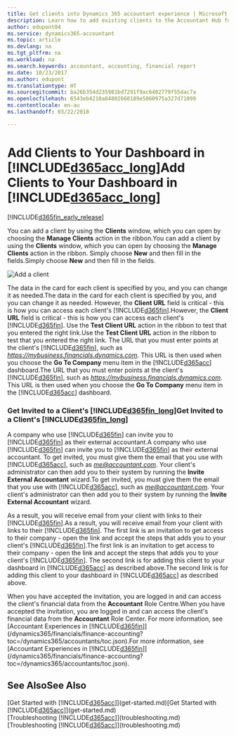 ```yaml
---
title: Get clients into Dynamics 365 accountant experience | Microsoft Docs
description: Learn how to add existing clients to the Accountant Hub for Dynamics 365.
author: edupont04
ms.service: dynamics365-accountant
ms.topic: article
ms.devlang: na
ms.tgt_pltfrm: na
ms.workload: na
ms.search.keywords: accountant, accounting, financial report
ms.date: 10/23/2017
ms.author: edupont
ms.translationtype: HT
ms.sourcegitcommit: ba26b354d235981bd7291f9ac6402779f554ac7a
ms.openlocfilehash: 6543eb4210a64802660189e5060975a327d71099
ms.contentlocale: en-au
ms.lasthandoff: 03/22/2018

---
```

# <a name="add-clients-to-your-dashboard-in-included365acclongincludesd365acclongmdmd"></a><span data-ttu-id="2f3bf-103">Add Clients to Your Dashboard in [!INCLUDE[d365acc_long](includes/d365acc_long_md.md)]</span><span class="sxs-lookup"><span data-stu-id="2f3bf-103">Add Clients to Your Dashboard in [!INCLUDE[d365acc_long](includes/d365acc_long_md.md)]</span></span>
[!INCLUDE[d365fin_early_release](includes/d365fin_early_release.md.md)]

<span data-ttu-id="2f3bf-104">You can add a client by using the **Clients** window, which you can open by choosing the **Manage Clients** action in the ribbon.</span><span class="sxs-lookup"><span data-stu-id="2f3bf-104">You can add a client by using the **Clients** window, which you can open by choosing the **Manage Clients** action in the ribbon.</span></span> <span data-ttu-id="2f3bf-105">Simply choose **New** and then fill in the fields.</span><span class="sxs-lookup"><span data-stu-id="2f3bf-105">Simply choose **New** and then fill in the fields.</span></span>  

![Add a client](./media/accountant-add-client/manage-client.png)

<span data-ttu-id="2f3bf-107">The data in the card for each client is specified by you, and you can change it as needed.</span><span class="sxs-lookup"><span data-stu-id="2f3bf-107">The data in the card for each client is specified by you, and you can change it as needed.</span></span> <span data-ttu-id="2f3bf-108">However, the **Client URL** field is critical - this is how you can access each client's [!INCLUDE[d365fin](includes/d365fin_md.md)].</span><span class="sxs-lookup"><span data-stu-id="2f3bf-108">However, the **Client URL** field is critical - this is how you can access each client's [!INCLUDE[d365fin](includes/d365fin_md.md)].</span></span> <span data-ttu-id="2f3bf-109">Use the **Test Client URL** action in the ribbon to test that you entered the right link.</span><span class="sxs-lookup"><span data-stu-id="2f3bf-109">Use the **Test Client URL** action in the ribbon to test that you entered the right link.</span></span> <span data-ttu-id="2f3bf-110">The URL that you must enter points at the client's [!INCLUDE[d365fin](includes/d365fin_md.md)], such as *https://mybusiness.financials.dynamics.com*. This URL is then used when you choose the **Go To Company** menu item in the [!INCLUDE[d365acc](includes/d365acc_md.md)] dashboard.</span><span class="sxs-lookup"><span data-stu-id="2f3bf-110">The URL that you must enter points at the client's [!INCLUDE[d365fin](includes/d365fin_md.md)], such as *https://mybusiness.financials.dynamics.com*. This URL is then used when you choose the **Go To Company** menu item in the [!INCLUDE[d365acc](includes/d365acc_md.md)] dashboard.</span></span>  

### <a name="get-invited-to-a-clients-included365finlongincludesd365finlongmdmd"></a><span data-ttu-id="2f3bf-111">Get Invited to a Client's [!INCLUDE[d365fin_long](includes/d365fin_long_md.md)]</span><span class="sxs-lookup"><span data-stu-id="2f3bf-111">Get Invited to a Client's [!INCLUDE[d365fin_long](includes/d365fin_long_md.md)]</span></span>
<span data-ttu-id="2f3bf-112">A company who use [!INCLUDE[d365fin](includes/d365fin_md.md)] can invite you to [!INCLUDE[d365fin](includes/d365fin_md.md)] as their external accountant.</span><span class="sxs-lookup"><span data-stu-id="2f3bf-112">A company who use [!INCLUDE[d365fin](includes/d365fin_md.md)] can invite you to [!INCLUDE[d365fin](includes/d365fin_md.md)] as their external accountant.</span></span> <span data-ttu-id="2f3bf-113">To get invited, you must give them the email that you use with [!INCLUDE[d365acc](includes/d365acc_md.md)], such as *me@accountant.com*. Your client's administrator can then add you to their system by running the **Invite External Accountant** wizard.</span><span class="sxs-lookup"><span data-stu-id="2f3bf-113">To get invited, you must give them the email that you use with [!INCLUDE[d365acc](includes/d365acc_md.md)], such as *me@accountant.com*. Your client's administrator can then add you to their system by running the **Invite External Accountant** wizard.</span></span>  

<span data-ttu-id="2f3bf-114">As a result, you will receive email from your client with links to their [!INCLUDE[d365fin](includes/d365fin_md.md)].</span><span class="sxs-lookup"><span data-stu-id="2f3bf-114">As a result, you will receive email from your client with links to their [!INCLUDE[d365fin](includes/d365fin_md.md)].</span></span> <span data-ttu-id="2f3bf-115">The first link is an invitation to get access to their company - open the link and accept the steps that adds you to your client's [!INCLUDE[d365fin](includes/d365fin_md.md)].</span><span class="sxs-lookup"><span data-stu-id="2f3bf-115">The first link is an invitation to get access to their company - open the link and accept the steps that adds you to your client's [!INCLUDE[d365fin](includes/d365fin_md.md)].</span></span> <span data-ttu-id="2f3bf-116">The second link is for adding this client to your dashboard in [!INCLUDE[d365acc](includes/d365acc_md.md)] as described above.</span><span class="sxs-lookup"><span data-stu-id="2f3bf-116">The second link is for adding this client to your dashboard in [!INCLUDE[d365acc](includes/d365acc_md.md)] as described above.</span></span>  

<span data-ttu-id="2f3bf-117">When you have accepted the invitation, you are logged in and can access the client's financial data from the **Accountant** Role Centre.</span><span class="sxs-lookup"><span data-stu-id="2f3bf-117">When you have accepted the invitation, you are logged in and can access the client's financial data from the **Accountant** Role Center.</span></span> <span data-ttu-id="2f3bf-118">For more information, see [Accountant Experiences in [!INCLUDE[d365fin](includes/d365fin_md.md)]](/dynamics365/financials/finance-accounting?toc=/dynamics365/accountants/toc.json).</span><span class="sxs-lookup"><span data-stu-id="2f3bf-118">For more information, see [Accountant Experiences in [!INCLUDE[d365fin](includes/d365fin_md.md)]](/dynamics365/financials/finance-accounting?toc=/dynamics365/accountants/toc.json).</span></span>  

## <a name="see-also"></a><span data-ttu-id="2f3bf-119">See Also</span><span class="sxs-lookup"><span data-stu-id="2f3bf-119">See Also</span></span>
<span data-ttu-id="2f3bf-120">[Get Started with [!INCLUDE[d365acc](includes/d365acc_md.md)]](get-started.md)</span><span class="sxs-lookup"><span data-stu-id="2f3bf-120">[Get Started with [!INCLUDE[d365acc](includes/d365acc_md.md)]](get-started.md)</span></span>  
<span data-ttu-id="2f3bf-121">[Troubleshooting [!INCLUDE[d365acc](includes/d365acc_md.md)]](troubleshooting.md)</span><span class="sxs-lookup"><span data-stu-id="2f3bf-121">[Troubleshooting [!INCLUDE[d365acc](includes/d365acc_md.md)]](troubleshooting.md)</span></span>  

